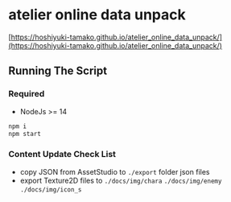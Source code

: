 # atelier online data unpack

[https://hoshiyuki-tamako.github.io/atelier_online_data_unpack/](https://hoshiyuki-tamako.github.io/atelier_online_data_unpack/)

## Running The Script

### Required

- NodeJs >= 14

```bash
npm i
npm start
```

### Content Update Check List

- copy JSON from AssetStudio to `./export` folder json files
- export Texture2D files to `./docs/img/chara` `./docs/img/enemy` `./docs/img/icon_s`
